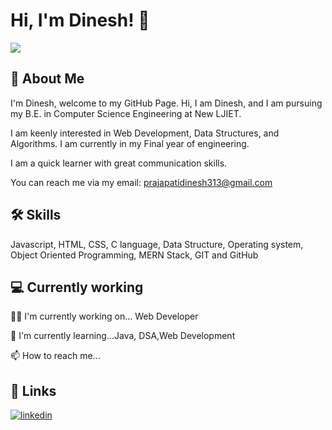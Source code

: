 
# Hi, I'm Dinesh! 👋

![](https://user-images.githubusercontent.com/22107794/139580686-887df369-edb8-4bc8-b607-4fbf6d7e4866.gif)

## 🚀 About Me

I'm Dinesh, welcome to my GitHub Page. Hi, I am Dinesh, and I am pursuing my B.E. in Computer Science Engineering at New LJIET.

I am keenly interested in Web Development, Data Structures, and Algorithms. I am currently in my Final year of engineering.

I am a quick learner with great communication skills.

You can reach me via my email: prajapatidinesh313@gmail.com



## 🛠 Skills
Javascript, HTML, CSS, C language, Data Structure, Operating system, Object Oriented Programming, MERN Stack, GIT and GitHub 


## 💻 Currently working
👩‍💻 I'm currently working on... Web Developer

🧠 I'm currently learning...Java, DSA,Web Development

📫 How to reach me...

## 🔗 Links

[![linkedin](https://img.shields.io/badge/linkedin-0A66C2?style=for-the-badge&logo=linkedin&logoColor=white)](https://www.linkedin.com/in/dinesh-prajapati-8899ba22a/)

